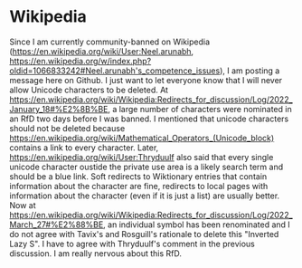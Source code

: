 # Wikipedia

Since I am currently community-banned on Wikipedia (https://en.wikipedia.org/wiki/User:Neel.arunabh, https://en.wikipedia.org/w/index.php?oldid=1066833242#Neel.arunabh's_competence_issues), I am posting a message here on Github.  I just want to let everyone know that I will never allow Unicode characters to be deleted. At https://en.wikipedia.org/wiki/Wikipedia:Redirects_for_discussion/Log/2022_January_18#%E2%8B%BE, a large number of characters were nominated in an RfD two days before I was banned. I mentioned that unicode characters should not be deleted because https://en.wikipedia.org/wiki/Mathematical_Operators_(Unicode_block) contains a link to every character. 
Later, https://en.wikipedia.org/wiki/User:Thryduulf also said that every single unicode character oustide the private use area is a likely search term and should be a blue link. Soft redirects to Wiktionary entries that contain information about the character are fine, redirects to local pages with information about the character (even if it is just a list) are usually better. Now at https://en.wikipedia.org/wiki/Wikipedia:Redirects_for_discussion/Log/2022_March_27#%E2%88%BE, an individual symbol has been renominated and I do not agree with Tavix's and Rosguill's rationale to delete this "Inverted Lazy S".  I have to agree with Thryduulf's comment in the previous discussion. I am really nervous about this RfD. 
